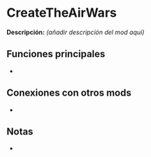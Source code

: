 # CreateTheAirWars

**Descripción:** *(añadir descripción del mod aquí)*

## Funciones principales
- 

## Conexiones con otros mods
- 

## Notas
- 
